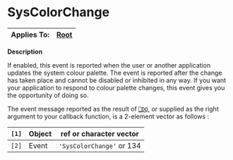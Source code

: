 




<h1 class="heading"><span class="name">SysColorChange</span></h1>

| Applies To: | [Root](../a-z/root.md) |
| --- | ---  |


**Description**


If enabled, this event is reported when the user or another application updates the system colour palette. The event is reported after the change has taken place and cannot be disabled or inhibited in any way. If you want your application to respond to colour palette changes, this event gives you the opportunity of doing so.


The event message reported as the result of [`⎕DQ`](../../Language/System%20Functions/dq.htm), or supplied as the right argument to your callback function, is a 2-element vector as follows :


| `[1]` | Object | ref or character vector |
| --- | --- | ---  |
| `[2]` | Event | `'SysColorChange'` or 134 |




